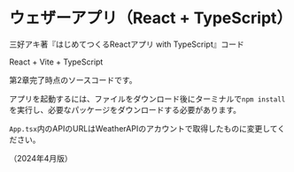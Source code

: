 # ウェザーアプリ（React + TypeScript）

三好アキ著『はじめてつくるReactアプリ with TypeScript』コード

React + Vite + TypeScript

第2章完了時点のソースコードです。

アプリを起動するには、ファイルをダウンロード後にターミナルで`npm install`を実行し、必要なパッケージをダウンロードする必要があります。

`App.tsx`内のAPIのURLはWeatherAPIのアカウントで取得したものに変更してください。

（2024年4月版）
